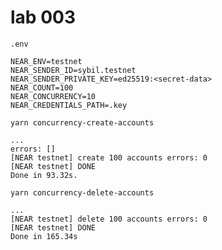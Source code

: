 # lab 003

`.env`
```shell
NEAR_ENV=testnet
NEAR_SENDER_ID=sybil.testnet
NEAR_SENDER_PRIVATE_KEY=ed25519:<secret-data>
NEAR_COUNT=100
NEAR_CONCURRENCY=10
NEAR_CREDENTIALS_PATH=.key
```

`yarn concurrency-create-accounts`
```shell
...
errors: []
[NEAR testnet] create 100 accounts errors: 0
[NEAR testnet] DONE
Done in 93.32s.
```
`yarn concurrency-delete-accounts`
```shell
...
[NEAR testnet] delete 100 accounts errors: 0
[NEAR testnet] DONE
Done in 165.34s
```

